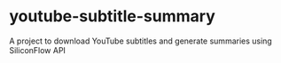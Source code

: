 # youtube-subtitle-summary
A project to download YouTube subtitles and generate summaries using SiliconFlow API
